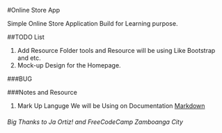 #Online Store App

Simple Online Store Application Build for Learning purpose.


##TODO List

1. Add Resource Folder tools and Resource will be using Like Bootstrap and etc.
2. Mock-up Design for the Homepage.



###BUG




###Notes and Resource

1. Mark Up Languge We will be Using on Documentation [Markdown](https://guides.github.com/features/mastering-markdown/)


###### Big Thanks to Ja Ortiz! and FreeCodeCamp Zamboanga City



